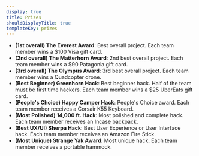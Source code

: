 ```yaml
---
display: true
title: Prizes
shouldDisplayTitle: true
templateKey: prizes
---
```

* **(1st overall) The Everest Award**: Best overall project. Each team member wins a $100 Visa gift card.
* **(2nd overall) The Matterhorn Award**: 2nd best overall project. Each team member wins a $90 Patagonia gift card.
* **(3rd overall) The Olympus Award**: 3rd best overall project. Each team member wins a Quadcopter drone.
* **(Best Beginner) Greenhorn Hack**: Best beginner hack. Half of the team must be first time hackers. Each team member wins a $25 UberEats gift card.
* **(People's Choice) Happy Camper Hack**: People's Choice award. Each team member receives a Corsair K55 Keyboard.
* **(Most Polished) 14,000 ft. Hack**: Most polished and complete hack. Each team member receives an Incase backpack.
* **(Best UX/UI) Sherpa Hack**: Best User Experience or User Interface hack. Each team member receives an Amazon Fire Stick.
* **(Most Unique) Strange Yak Award**: Most unique hack. Each team member receives a portable hammock.

